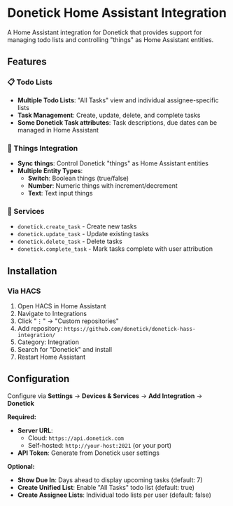 # Donetick Home Assistant Integration

A Home Assistant integration for Donetick that provides support for managing todo lists and controlling "things" as Home Assistant entities.

## Features

### 📋 Todo Lists
- **Multiple Todo Lists**: "All Tasks" view and individual assignee-specific lists
- **Task Management**: Create, update, delete, and complete tasks
- **Some Donetick Task attributes**: Task descriptions, due dates can be managed in Home Assistant


### 🔧 Things Integration  
- **Sync things**: Control Donetick "things" as Home Assistant entities
- **Multiple Entity Types**: 
  - **Switch**: Boolean things (true/false)
  - **Number**: Numeric things with increment/decrement
  - **Text**: Text input things

### 🔧 Services
- `donetick.create_task` - Create new tasks
- `donetick.update_task` - Update existing tasks  
- `donetick.delete_task` - Delete tasks
- `donetick.complete_task` - Mark tasks complete with user attribution

## Installation

### Via HACS
1. Open HACS in Home Assistant
2. Navigate to Integrations  
3. Click "⋮" → "Custom repositories"
4. Add repository: `https://github.com/donetick/donetick-hass-integration/`
5. Category: Integration
6. Search for "Donetick" and install
7. Restart Home Assistant

## Configuration

Configure via **Settings** → **Devices & Services** → **Add Integration** → **Donetick**

**Required:**
- **Server URL**: 
  - Cloud: `https://api.donetick.com`
  - Self-hosted: `http://your-host:2021` (or your port)
- **API Token**: Generate from Donetick user settings

**Optional:**
- **Show Due In**: Days ahead to display upcoming tasks (default: 7)
- **Create Unified List**: Enable "All Tasks" todo list (default: true)  
- **Create Assignee Lists**: Individual todo lists per user (default: false) 
